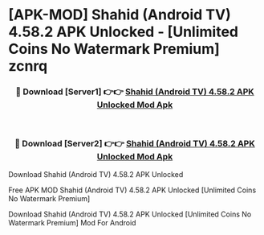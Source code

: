 # [APK-MOD] Shahid (Android TV) 4.58.2 APK Unlocked - [Unlimited Coins No Watermark Premium] zcnrq



<div align="center">
<h3>🔴 Download [Server1] 👉👉 <a href="https://momento.my/?title=Shahid_(Android_TV)_4.58.2_APK_Unlocked">Shahid (Android TV) 4.58.2 APK Unlocked Mod Apk</a></h3><br>

<h3>🔴 Download [Server2] 👉👉 <a href="https://momento.my/?title=Shahid_(Android_TV)_4.58.2_APK_Unlocked">Shahid (Android TV) 4.58.2 APK Unlocked Mod Apk</a></h3>
</div>



Download Shahid (Android TV) 4.58.2 APK Unlocked 

Free APK MOD Shahid (Android TV) 4.58.2 APK Unlocked [Unlimited Coins No Watermark Premium]

Download Shahid (Android TV) 4.58.2 APK Unlocked [Unlimited Coins No Watermark Premium] Mod For Android
